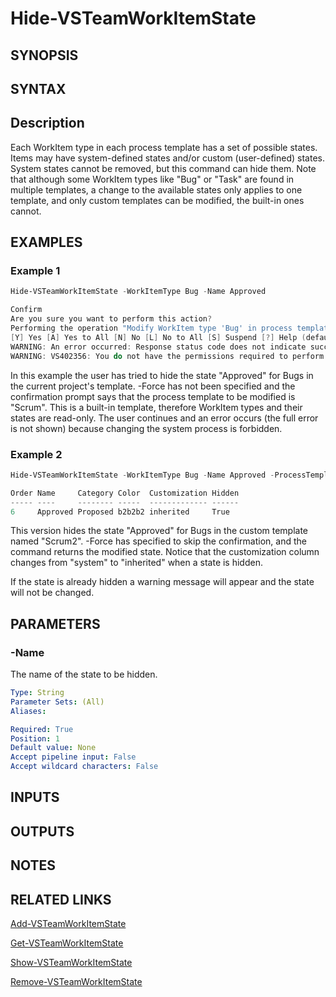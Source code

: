 <!-- #include "./common/header.md" -->

# Hide-VSTeamWorkItemState

## SYNOPSIS

<!-- #include "./synopsis/Hide-VSTeamWorkItemState.md" -->

## SYNTAX

## Description

Each WorkItem type in each process template has a set of possible states.  Items may have system-defined states and/or custom (user-defined) states. System states cannot be removed, but this command can hide them. Note that although some WorkItem types like "Bug" or "Task" are found in multiple templates, a change to the available states only applies to one template, and only custom templates can be modified, the built-in ones cannot.

## EXAMPLES

### Example 1

```PowerShell
Hide-VSTeamWorkItemState -WorkItemType Bug -Name Approved

Confirm
Are you sure you want to perform this action?
Performing the operation "Modify WorkItem type 'Bug' in process template 'Scrum'; hide state" on target "Approved".
[Y] Yes [A] Yes to All [N] No [L] No to All [S] Suspend [?] Help (default is "Yes"): y
WARNING: An error occurred: Response status code does not indicate success: 403 (Forbidden).
WARNING: VS402356: You do not have the permissions required to perform the attempted operation on this process.
```

In this example the user has tried to hide the state "Approved" for Bugs in the current project's template. -Force has not been specified and the confirmation prompt says that the process template to be modified is "Scrum". This is a built-in template, therefore WorkItem types and their states are read-only. The user continues and an error occurs (the full error is not shown) because changing the system process is forbidden.

### Example 2

```PowerShell
Hide-VSTeamWorkItemState -WorkItemType Bug -Name Approved -ProcessTemplate Scrum2 -Force

Order Name     Category Color  Customization Hidden
----- ----     -------- -----  ------------- ------
6     Approved Proposed b2b2b2 inherited     True
```

This version hides the state "Approved" for Bugs in the custom template named "Scrum2". -Force has specified to skip the confirmation, and the command returns the modified state. Notice that the customization column changes from "system" to "inherited" when a state is hidden.

If the state is already hidden a warning message will appear and the state will not be changed.

## PARAMETERS

### -Name

The name of the state to be hidden.

```yaml
Type: String
Parameter Sets: (All)
Aliases:

Required: True
Position: 1
Default value: None
Accept pipeline input: False
Accept wildcard characters: False
```

<!-- #include "./params/processTemplate.md" -->

<!-- #include "./params/workItemType.md" -->

<!-- #include "./params/forcegroup.md" -->

## INPUTS

## OUTPUTS

## NOTES

## RELATED LINKS

[Add-VSTeamWorkItemState](Add-VSTeamWorkItemState.md)

[Get-VSTeamWorkItemState](Get-VSTeamWorkItemState.md)

[Show-VSTeamWorkItemState](Show-VSTeamWorkItemState.md)

[Remove-VSTeamWorkItemState](Remove-VSTeamWorkItemState.md)